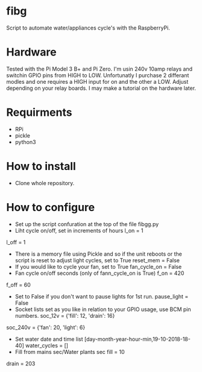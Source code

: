 # fibg
Script to automate water/appliances cycle's with the RaspberryPi.

# Hardware
Tested with the Pi Model 3 B+ and Pi Zero.
I'm usin 240v 10amp relays and switchin GPIO pins from HIGH to LOW.
Unfortunatly I purchase 2 differant modles and one requires a HIGH input for on and the other a LOW.
Adjust depending on your relay boards.
I may make a tutorial on the hardware later.

# Requirments
* RPi
* pickle
* python3

# How to install
* Clone whole repository.

# How to configure
* Set up the script confuration at the top of the file fibgg.py
* Liht cycle on/off, set in increments of hours
l_on = 1

l_off = 1
* There is a memory file using Pickle and so if the unit reboots or the script is reset to adjust light cycles, set to True
reset_mem = False
* If you would like to cycle your fan, set to True
fan_cycle_on = False
* Fan cycle on/off seconds (only of fann_cycle_on is True)
f_on = 420

f_off = 60
* Set to False if you don't want to pause lights for 1st run.
pause_light = False
* Socket lists set as you like in relation to your GPIO usage, use BCM pin numbers.
soc_12v = {'fill': 12, 'drain': 16}

soc_240v = {'fan': 20, 'light': 6}
* Set water date and time list [day-month-year-hour-min,19-10-2018-18-40]
water_cycles = []
* Fill from mains sec/Water plants sec
fill = 10

drain = 203
